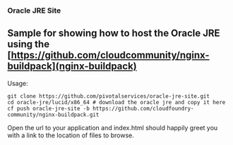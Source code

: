 ### Oracle JRE Site

## Sample for showing how to host the Oracle JRE using the [https://github.com/cloudcommunity/nginx-buildpack](nginx-buildpack)

Usage:

```
git clone https://github.com/pivotalservices/oracle-jre-site.git
cd oracle-jre/lucid/x86_64 # download the oracle jre and copy it here
cf push oracle-jre-site -b https://github.com/cloudfoundry-community/nginx-buildpack.git
```

Open the url to your application and index.html should happily greet you with a link to the location of files to browse.
